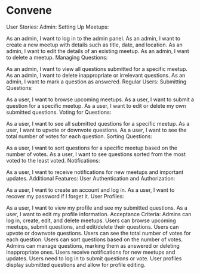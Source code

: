 # Convene
User Stories:
Admin:
Setting Up Meetups:

As an admin, I want to log in to the admin panel.
As an admin, I want to create a new meetup with details such as title, date, and location.
As an admin, I want to edit the details of an existing meetup.
As an admin, I want to delete a meetup.
Managing Questions:

As an admin, I want to view all questions submitted for a specific meetup.
As an admin, I want to delete inappropriate or irrelevant questions.
As an admin, I want to mark a question as answered.
Regular Users:
Submitting Questions:

As a user, I want to browse upcoming meetups.
As a user, I want to submit a question for a specific meetup.
As a user, I want to edit or delete my own submitted questions.
Voting for Questions:

As a user, I want to see all submitted questions for a specific meetup.
As a user, I want to upvote or downvote questions.
As a user, I want to see the total number of votes for each question.
Sorting Questions:

As a user, I want to sort questions for a specific meetup based on the number of votes.
As a user, I want to see questions sorted from the most voted to the least voted.
Notifications:

As a user, I want to receive notifications for new meetups and important updates.
Additional Features:
User Authentication and Authorization:

As a user, I want to create an account and log in.
As a user, I want to recover my password if I forget it.
User Profiles:

As a user, I want to view my profile and see my submitted questions.
As a user, I want to edit my profile information.
Acceptance Criteria:
Admins can log in, create, edit, and delete meetups.
Users can browse upcoming meetups, submit questions, and edit/delete their questions.
Users can upvote or downvote questions.
Users can see the total number of votes for each question.
Users can sort questions based on the number of votes.
Admins can manage questions, marking them as answered or deleting inappropriate ones.
Users receive notifications for new meetups and updates.
Users need to log in to submit questions or vote.
User profiles display submitted questions and allow for profile editing.
